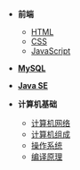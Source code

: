 <!-- * [开始](/) -->
* **前端**
    * [HTML](HTML/ch01)
    * [CSS](CSS/ch01)
    * [JavaScript](JavaScript/ch01)

* [**MySQL**](MySQL/ch01)
* [**Java SE**](Java/readme)
* **计算机基础**
    * [计算机网络](C-Network/ch01)
    * [计算机组成](C-Composition/ch01)
    * [操作系统](OS/ch00)
    * [编译原理](CP/ch01)

